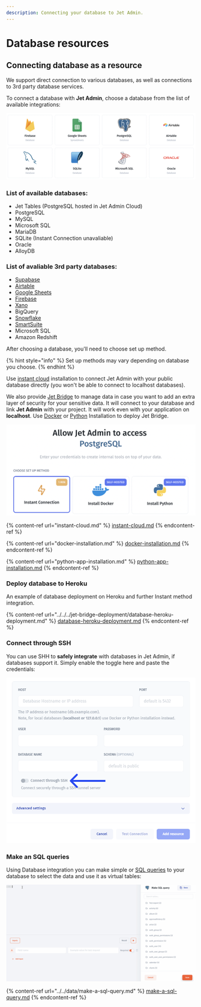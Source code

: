```yaml
---
description: Connecting your database to Jet Admin.
---
```


# Database resources

## Connecting database as a resource

We support direct connection to various databases, as well as connections to 3rd party database services.

To connect a database with **Jet Admin**, choose a database from the list of available integrations:

![We support 16 different databases](<../../../.gitbook/assets/image (816).png>)

### List of available databases:

* Jet Tables (PostgreSQL hosted in Jet Admin Cloud)
* PostgreSQL
* MySQL
* Microsoft SQL
* MariaDB
* SQLite (Instant Connection unavaliable)
* Oracle
* AlloyDB

### List of avaliable 3rd party databases:

* [Supabase](../supabase.md)
* [Airtable](../airtable.md)
* [Google Sheets](../../../videos/connecting-data-sources/google-sheet.md)
* [Firebase](../firebase-firestore/firestore.md)
* [Xano](../xano/)
* BigQuery
* [Snowflake](../snowflake.md)
* [SmartSuite](../smartsuite.md)
* Microsoft SQL
* Amazon Redshift

After choosing a database, you'll need to choose set up method.

{% hint style="info" %}
Set up methods may vary depending on database you choose.
{% endhint %}

Use [instant cloud](instant-cloud.md) installation to connect Jet Admin with your public database directly (you won't be able to connect to localhost databases).&#x20;

We also provide [Jet Bridge](../../../jet-bridge-deployment/jet-admin/) to manage data in case you want to add an extra layer of security for your sensitive data. It will connect to your database and link **Jet Admin** with your project. It will work even with your application on **localhost**. Use [Docker](docker-installation.md) or [Python](python-app-installation.md) Installation to deploy Jet Bridge.



![](<../../../.gitbook/assets/image (817).png>)

{% content-ref url="instant-cloud.md" %}
[instant-cloud.md](instant-cloud.md)
{% endcontent-ref %}

{% content-ref url="docker-installation.md" %}
[docker-installation.md](docker-installation.md)
{% endcontent-ref %}

{% content-ref url="python-app-installation.md" %}
[python-app-installation.md](python-app-installation.md)
{% endcontent-ref %}

### Deploy database to Heroku

An example of database deployment on Heroku and further Instant method integration.

{% content-ref url="../../../jet-bridge-deployment/database-heroku-deployment.md" %}
[database-heroku-deployment.md](../../../jet-bridge-deployment/database-heroku-deployment.md)
{% endcontent-ref %}

### Connect through SSH

You can use SHH to **safely integrate** with databases in Jet Admin, if databases support it. Simply enable the toggle here and paste the credentials:

![](../../../.gitbook/assets/dxjctyj.png)

### Make an SQL queries

Using Database integration you can make simple or [SQL queries](../../data/make-a-sql-query.md) to your database to select the data and use it as virtual tables:

![](../../../.gitbook/assets/testgif13.gif)

{% content-ref url="../../data/make-a-sql-query.md" %}
[make-a-sql-query.md](../../data/make-a-sql-query.md)
{% endcontent-ref %}

